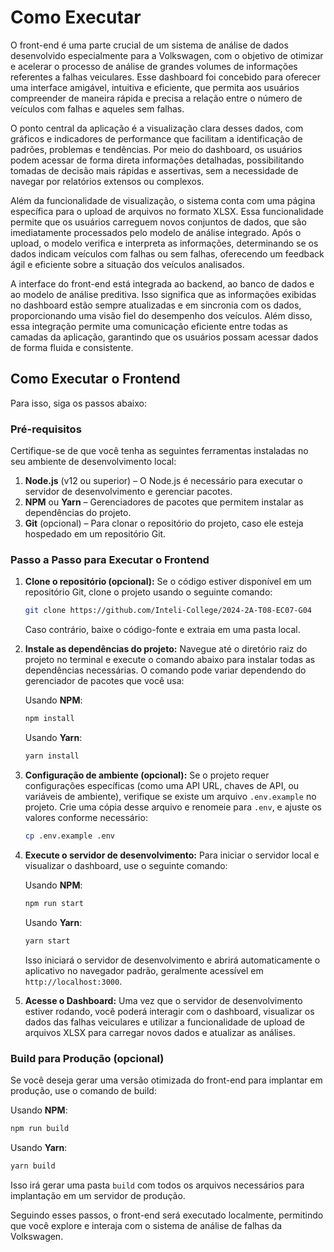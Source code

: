 # Como Executar

O front-end é uma parte crucial de um sistema de análise de dados desenvolvido especialmente para a Volkswagen, com o objetivo de otimizar e acelerar o processo de análise de grandes volumes de informações referentes a falhas veiculares. Esse dashboard foi concebido para oferecer uma interface amigável, intuitiva e eficiente, que permita aos usuários compreender de maneira rápida e precisa a relação entre o número de veículos com falhas e aqueles sem falhas.

O ponto central da aplicação é a visualização clara desses dados, com gráficos e indicadores de performance que facilitam a identificação de padrões, problemas e tendências. Por meio do dashboard, os usuários podem acessar de forma direta informações detalhadas, possibilitando tomadas de decisão mais rápidas e assertivas, sem a necessidade de navegar por relatórios extensos ou complexos.

Além da funcionalidade de visualização, o sistema conta com uma página específica para o upload de arquivos no formato XLSX. Essa funcionalidade permite que os usuários carreguem novos conjuntos de dados, que são imediatamente processados pelo modelo de análise integrado. Após o upload, o modelo verifica e interpreta as informações, determinando se os dados indicam veículos com falhas ou sem falhas, oferecendo um feedback ágil e eficiente sobre a situação dos veículos analisados.

A interface do front-end está integrada ao backend, ao banco de dados e ao modelo de análise preditiva. Isso significa que as informações exibidas no dashboard estão sempre atualizadas e em sincronia com os dados, proporcionando uma visão fiel do desempenho dos veículos. Além disso, essa integração permite uma comunicação eficiente entre todas as camadas da aplicação, garantindo que os usuários possam acessar dados de forma fluida e consistente. 

## Como Executar o Frontend

Para isso, siga os passos abaixo:

### Pré-requisitos
Certifique-se de que você tenha as seguintes ferramentas instaladas no seu ambiente de desenvolvimento local:

1. **Node.js** (v12 ou superior) – O Node.js é necessário para executar o servidor de desenvolvimento e gerenciar pacotes.
2. **NPM** ou **Yarn** – Gerenciadores de pacotes que permitem instalar as dependências do projeto.
3. **Git** (opcional) – Para clonar o repositório do projeto, caso ele esteja hospedado em um repositório Git.

### Passo a Passo para Executar o Frontend

1. **Clone o repositório (opcional):**
   Se o código estiver disponível em um repositório Git, clone o projeto usando o seguinte comando:
   ```bash
   git clone https://github.com/Inteli-College/2024-2A-T08-EC07-G04
   ```
   Caso contrário, baixe o código-fonte e extraia em uma pasta local.

2. **Instale as dependências do projeto:**
   Navegue até o diretório raiz do projeto no terminal e execute o comando abaixo para instalar todas as dependências necessárias. O comando pode variar dependendo do gerenciador de pacotes que você usa:

   Usando **NPM**:
   ```bash
   npm install
   ```

   Usando **Yarn**:
   ```bash
   yarn install
   ```

3. **Configuração de ambiente (opcional):**
   Se o projeto requer configurações específicas (como uma API URL, chaves de API, ou variáveis de ambiente), verifique se existe um arquivo `.env.example` no projeto. Crie uma cópia desse arquivo e renomeie para `.env`, e ajuste os valores conforme necessário:
   ```bash
   cp .env.example .env
   ```

4. **Execute o servidor de desenvolvimento:**
   Para iniciar o servidor local e visualizar o dashboard, use o seguinte comando:

   Usando **NPM**:
   ```bash
   npm run start
   ```

   Usando **Yarn**:
   ```bash
   yarn start
   ```

   Isso iniciará o servidor de desenvolvimento e abrirá automaticamente o aplicativo no navegador padrão, geralmente acessível em `http://localhost:3000`.

5. **Acesse o Dashboard:**
   Uma vez que o servidor de desenvolvimento estiver rodando, você poderá interagir com o dashboard, visualizar os dados das falhas veiculares e utilizar a funcionalidade de upload de arquivos XLSX para carregar novos dados e atualizar as análises.

### Build para Produção (opcional)

Se você deseja gerar uma versão otimizada do front-end para implantar em produção, use o comando de build:

Usando **NPM**:
```bash
npm run build
```

Usando **Yarn**:
```bash
yarn build
```

Isso irá gerar uma pasta `build` com todos os arquivos necessários para implantação em um servidor de produção.

Seguindo esses passos, o front-end será executado localmente, permitindo que você explore e interaja com o sistema de análise de falhas da Volkswagen.